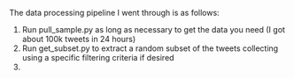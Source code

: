 The data processing pipeline I went through is as follows:

1. Run pull_sample.py as long as necessary to get the data you need (I got about 100k tweets in 24 hours)
2. Run get_subset.py to extract a random subset of the tweets collecting using a specific filtering criteria if desired
3. 